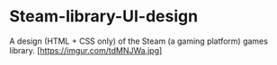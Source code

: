 # Steam-library-UI-design
A design (HTML + CSS only) of the Steam (a gaming platform) games library.
[https://imgur.com/tdMNJWa.jpg]
